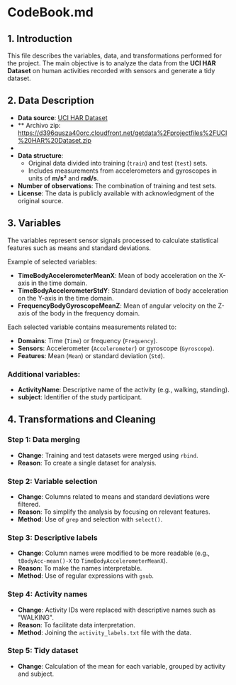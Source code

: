 # CodeBook.md

## 1. Introduction
This file describes the variables, data, and transformations performed for the project. The main objective is to analyze the data from the **UCI HAR Dataset** on human activities recorded with sensors and generate a tidy dataset.

## 2. Data Description
- **Data source**: [UCI HAR Dataset](http://archive.ics.uci.edu/ml/datasets/Human+Activity+Recognition+Using+Smartphones)
- ** Archivo zip: https://d396qusza40orc.cloudfront.net/getdata%2Fprojectfiles%2FUCI%20HAR%20Dataset.zip
- 
- **Data structure**:
  - Original data divided into training (`train`) and test (`test`) sets.
  - Includes measurements from accelerometers and gyroscopes in units of **m/s²** and **rad/s**.
- **Number of observations**: The combination of training and test sets.
- **License**: The data is publicly available with acknowledgment of the original source.

## 3. Variables
The variables represent sensor signals processed to calculate statistical features such as means and standard deviations.

Example of selected variables:
- **TimeBodyAccelerometerMeanX**: Mean of body acceleration on the X-axis in the time domain.
- **TimeBodyAccelerometerStdY**: Standard deviation of body acceleration on the Y-axis in the time domain.
- **FrequencyBodyGyroscopeMeanZ**: Mean of angular velocity on the Z-axis of the body in the frequency domain.

Each selected variable contains measurements related to:
- **Domains**: Time (`Time`) or frequency (`Frequency`).
- **Sensors**: Accelerometer (`Accelerometer`) or gyroscope (`Gyroscope`).
- **Features**: Mean (`Mean`) or standard deviation (`Std`).

### Additional variables:
- **ActivityName**: Descriptive name of the activity (e.g., walking, standing).
- **subject**: Identifier of the study participant.

## 4. Transformations and Cleaning
### **Step 1**: Data merging
- **Change**: Training and test datasets were merged using `rbind`.
- **Reason**: To create a single dataset for analysis.

### **Step 2**: Variable selection
- **Change**: Columns related to means and standard deviations were filtered.
- **Reason**: To simplify the analysis by focusing on relevant features.
- **Method**: Use of `grep` and selection with `select()`.

### **Step 3**: Descriptive labels
- **Change**: Column names were modified to be more readable (e.g., `tBodyAcc-mean()-X` to `TimeBodyAccelerometerMeanX`).
- **Reason**: To make the names interpretable.
- **Method**: Use of regular expressions with `gsub`.

### **Step 4**: Activity names
- **Change**: Activity IDs were replaced with descriptive names such as "WALKING".
- **Reason**: To facilitate data interpretation.
- **Method**: Joining the `activity_labels.txt` file with the data.

### **Step 5**: Tidy dataset
- **Change**: Calculation of the mean for each variable, grouped by activity and subject.

